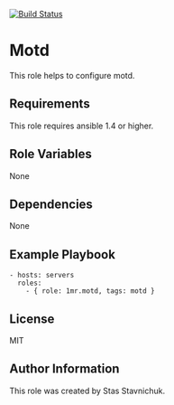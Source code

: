 [![Build Status](https://travis-ci.com/1mr/ansible-role-motd.svg?branch=master)](https://travis-ci.com/1mr/ansible-role-motd)

Motd
====

This role helps to configure motd.

Requirements
------------

This role requires ansible 1.4 or higher.

Role Variables
--------------

None

Dependencies
------------

None

Example Playbook
----------------

    - hosts: servers
      roles:
        - { role: 1mr.motd, tags: motd }

License
-------

MIT

Author Information
------------------

This role was created by Stas Stavnichuk.
